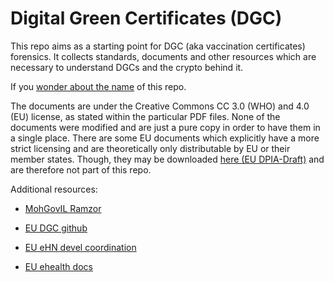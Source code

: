 Digital Green Certificates (DGC)
================================

This repo aims as a starting point for DGC (aka vaccination certificates)
forensics. It collects standards, documents and other resources
which are necessary to understand DGCs and the crypto behind it.

If you [wonder about the name](https://www.youtube.com/watch?v=NUTGr5t3MoY) of this repo.

The documents are under the Creative Commons CC 3.0 (WHO) and 4.0 (EU)
license, as stated within the particular PDF files. None of the documents
were modified and are just a pure copy in order to have them in a single place. There are some EU documents which explicitly have a more strict
licensing and are theoretically only distributable by EU or
their member states. Though, they may be downloaded
[here (EU DPIA-Draft)](https://ec.europa.eu/health/sites/default/files/ehealth/docs/efgs_dpia_en.pdf) and are therefore not part of this repo.


Additional resources:

* [MohGovIL Ramzor](https://github.com/MohGovIL/Ramzor)

* [EU DGC github](https://github.com/eu-digital-green-certificates)

* [EU eHN devel coordination](https://github.com/ehn-digital-green-development)

* [EU ehealth docs](https://ec.europa.eu/health/ehealth/key_documents_en)


